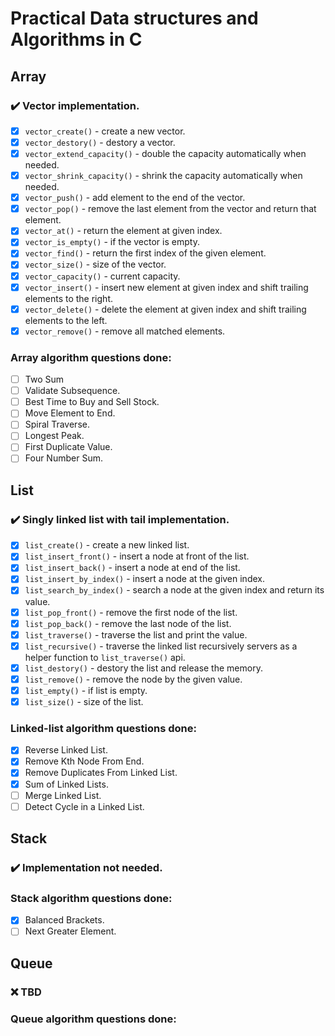 # Practical Data structures and Algorithms in C

## Array

### :heavy_check_mark: Vector implementation. 

- [x] `vector_create()`          - create a new vector.
- [x] `vector_destory()`         - destory a vector. 
- [x] `vector_extend_capacity()` - double the capacity automatically when needed.
- [x] `vector_shrink_capacity()` - shrink the capacity automatically when needed.
- [x] `vector_push()`            - add element to the end of the vector.
- [x] `vector_pop()`             - remove the last element from the vector and return that element.
- [x] `vector_at()`              - return the element at given index.
- [x] `vector_is_empty()`        - if the vector is empty.
- [x] `vector_find()`            - return the first index of the given element.
- [x] `vector_size()`            - size of the vector.
- [x] `vector_capacity()`        - current capacity.
- [x] `vector_insert()`          - insert new element at given index and shift trailing elements to the right.
- [x] `vector_delete()`          - delete the element at given index and shift trailing elements to the left.
- [x] `vector_remove()`          - remove all matched elements.

### Array algorithm questions done:

- [ ] Two Sum
- [ ] Validate Subsequence.
- [ ] Best Time to Buy and Sell Stock.
- [ ] Move Element to End.
- [ ] Spiral Traverse.
- [ ] Longest Peak.
- [ ] First Duplicate Value.
- [ ] Four Number Sum.

## List

### :heavy_check_mark: Singly linked list with tail implementation.

- [x] `list_create()`           - create a new linked list.
- [x] `list_insert_front()`     - insert a node at front of the list.
- [x] `list_insert_back()`      - insert a node at end of the list.
- [x] `list_insert_by_index()`  - insert a node at the given index.
- [x] `list_search_by_index()`  - search a node at the given index and return its value.
- [x] `list_pop_front()`        - remove the first node of the list.
- [x] `list_pop_back()`         - remove the last node of the list.
- [x] `list_traverse()`         - traverse the list and print the value.
- [x] `list_recursive()`        - traverse the linked list recursively servers as a helper function to `list_traverse()` api.
- [x] `list_destory()`          - destory the list and release the memory.
- [x] `list_remove()`           - remove the node by the given value.
- [x] `list_empty()`            - if list is empty.
- [x] `list_size()`             - size of the list.

### Linked-list algorithm questions done: 

- [x] Reverse Linked List.
- [x] Remove Kth Node From End.
- [x] Remove Duplicates From Linked List.
- [x] Sum of Linked Lists.
- [ ] Merge Linked List.
- [ ] Detect Cycle in a Linked List.

## Stack

### :heavy_check_mark: Implementation not needed.

### Stack algorithm questions done:

- [x] Balanced Brackets.
- [ ] Next Greater Element.

## Queue

### :x: TBD

### Queue algorithm questions done:
